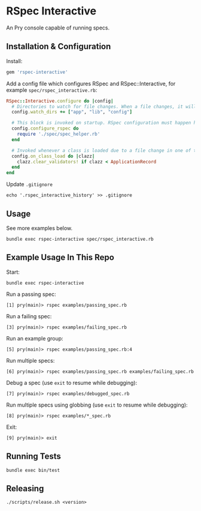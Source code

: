 # RSpec Interactive

An Pry console capable of running specs.

## Installation & Configuration

Install:

```ruby
gem 'rspec-interactive'
```

Add a config file which configures RSpec and RSpec::Interactive, for example `spec/rspec_interactive.rb`:

```ruby
RSpec::Interactive.configure do |config|
  # Directories to watch for file changes. When a file changes, it will be reloaded like `load 'path/to/file'`.
  config.watch_dirs += ["app", "lib", "config"]

  # This block is invoked on startup. RSpec configuration must happen here so that it can be reloaded before each test run.
  config.configure_rspec do
    require './spec/spec_helper.rb'
  end

  # Invoked whenever a class is loaded due to a file change in one of the watch_dirs.
  config.on_class_load do |clazz|
    clazz.clear_validators! if clazz < ApplicationRecord
  end
end
```

Update `.gitignore`

```shell
echo '.rspec_interactive_history' >> .gitignore
```

## Usage

See more examples below.

```shell
bundle exec rspec-interactive spec/rspec_interactive.rb
```

## Example Usage In This Repo

Start:

```shell
bundle exec rspec-interactive
```

Run a passing spec:

```shell
[1] pry(main)> rspec examples/passing_spec.rb
```

Run a failing spec:

```shell
[3] pry(main)> rspec examples/failing_spec.rb
```

Run an example group:

```shell
[5] pry(main)> rspec examples/passing_spec.rb:4
```

Run multiple specs:

```shell
[6] pry(main)> rspec examples/passing_spec.rb examples/failing_spec.rb
```

Debug a spec (use `exit` to resume while debugging):

```shell
[7] pry(main)> rspec examples/debugged_spec.rb
```

Run multiple specs using globbing (use `exit` to resume while debugging):

```shell
[8] pry(main)> rspec examples/*_spec.rb
```

Exit:

```shell
[9] pry(main)> exit
```

## Running Tests

```shell
bundle exec bin/test
```

## Releasing

```shell
./scripts/release.sh <version>
```
